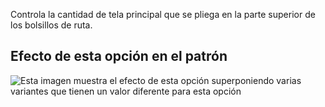 Controla la cantidad de tela principal que se pliega en la parte superior de los bolsillos de ruta.

## Efecto de esta opción en el patrón

![Esta imagen muestra el efecto de esta opción superponiendo varias variantes que tienen un valor diferente para esta opción](jaeger_pocketfoldover_sample.svg "Efecto de esta opción en el patrón")
